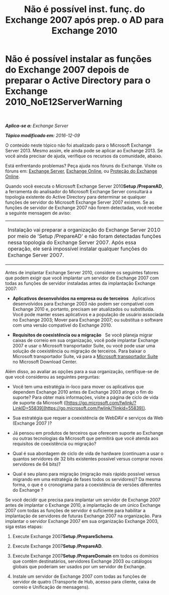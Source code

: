 ﻿---
title: 'Não é possível inst. funç. do Exchange 2007 após prep. o AD para Exchange 2010'
TOCTitle: Não é possível instalar as funções do Exchange 2007 depois de preparar o Active Directory para o Exchange 2010_NoE12ServerWarning
ms:assetid: 4e579f69-0de9-421c-ba31-4e63a25e6a45
ms:mtpsurl: https://technet.microsoft.com/pt-br/library/ms.exch.setupreadiness.noe12serverwarning(v=EXCHG.150)
ms:contentKeyID: 50485564
ms.date: 05/22/2018
mtps_version: v=EXCHG.150
ms.translationtype: MT
---

# Não é possível instalar as funções do Exchange 2007 depois de preparar o Active Directory para o Exchange 2010\_NoE12ServerWarning

 

_**Aplica-se a:** Exchange Server_

_**Tópico modificado em:** 2016-12-09_

O conteúdo neste tópico não foi atualizado para o Microsoft Exchange Server 2013. Mesmo assim, ele ainda pode se aplicar ao Exchange 2013. Se você ainda precisar de ajuda, verifique os recursos da comunidade, abaixo.

Está enfrentando problemas? Peça ajuda nos fóruns do Exchange. Visite os fóruns em: [Exchange Server](https://go.microsoft.com/fwlink/p/?linkid=60612), [Exchange Online](https://go.microsoft.com/fwlink/p/?linkid=267542), ou [Proteção do Exchange Online](https://go.microsoft.com/fwlink/p/?linkid=285351).

Quando você executa o Microsoft Exchange Server 2010**Setup /PrepareAD**, a ferramenta do analisador do Microsoft Exchange Server consultará a topologia existente do Active Directory para determinar se qualquer funções de servidor do Microsoft Exchange Server 2007 existem. Se as funções de servidor de Exchange 2007 não forem detectadas, você recebe a seguinte mensagem de aviso:


<table>
<colgroup>
<col style="width: 100%" />
</colgroup>
<tbody>
<tr class="odd">
<td><p>Instalação vai preparar a organização do Exchange Server 2010 por meio de 'Setup /PrepareAD' e não foram detectadas funções nessa topologia do Exchange Server 2007. Após essa operação, ele será impossível instalar qualquer funções do Exchange Server 2007.</p></td>
</tr>
</tbody>
</table>


Antes de implantar Exchange Server 2010, considere os seguintes fatores que podem exigir que você implantar um servidor de Exchange 2007 com todas as funções de servidor instaladas antes da implantação Exchange 2007:

  - **Aplicativos desenvolvidos na empresa ou de terceiros**   Aplicativos desenvolvidos para Exchange 2003 não podem ser compatível com Exchange 2010 e, portanto, precisam ser atualizados ou substituída. Você pode manter esses aplicativos e a população de usuário associada no Exchange 2003; Mover para Exchange 2007; ou substitua o software com uma versão compatível do Exchange 2010.

  - **Requisitos de coexistência ou a migração**   Se você planeja migrar caixas de correio em sua organização, você pode implantar Exchange 2007 e usar o Microsoft transportador Suite, ou você pode usar uma solução de coexistência ou migração de terceiros. Para baixar o Microsoft transportador Suite, vá para a [Microsoft transportador Suite](http://go.microsoft.com/fwlink/?linkid=82688) no Microsoft Download Center.

Além disso, ao avaliar as opções para a sua organização, certifique-se de que você considerou as seguintes perguntas:

  - Você tem uma estratégia in-loco para mover os aplicativos que dependem Exchange 2010 antes de Exchange 2003 atinge o fim do suporte? Para obter mais informações, visite a página de ciclo de vida de suporte da Microsoft ([https://go.microsoft.com/fwlink/?LinkID=55839](https://go.microsoft.com/fwlink/?linkid=55839)).

  - Sua estratégia que requer a coexistência de WebDAV e serviços da Web (Exchange 2007 )?

  - Já pensou em produtos de terceiros que oferecem suporte ao Exchange ou outras tecnologias da Microsoft que permitirá que você atenda aos requisitos de coexistência ou migração?

  - Qual é sua abordagem de ciclo de vida de hardware (continuam a usar o quantos servidores de 32 bits existentes possível versus comprar novos servidores de 64 bits)?

  - Qual é seu plano para migração (migração mais rápido possível versus migrando em uma estratégia de fases todos os servidores)? Da mesma forma, o que é o cronograma para a coexistência de versões diferentes do Exchange ?

Se você decidir que precisa para implantar um servidor de Exchange 2007 antes de implantar o Exchange 2010, a implantação de um único Exchange 2007 com todas as funções de servidor é suficiente para habilitar a implantação de servidores de futuras Exchange 2007 na organização. Para implantar o servidor Exchange 2007 em sua organização Exchange 2003, siga estas etapas:

1.  Execute Exchange 2007**Setup /PrepareSchema**.

2.  Execute Exchange 2007**Setup /PrepareAD**.

3.  Execute Exchange 2007**Setup /PrepareDomain** em todos os domínios que contêm destinatários, servidores Exchange 2003 ou catálogos globais que poderiam ser usados por um servidor de Exchange.

4.  Instale um servidor de Exchange 2007 com todas as funções de servidor de quatro (Transporte de Hub, acesso para cliente, caixa de correio e Unificação de mensagens).

